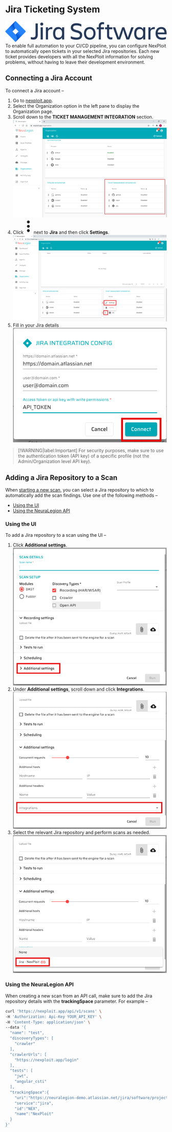 # Jira Ticketing System
![jira-logo](media/jira/jira-logo.png ':size=25%')
To enable full automation to your CI/CD pipeline, you can configure NexPloit to automatically open tickets in your selected Jira repositories. Each new ticket provides developers with all the NexPloit information for solving problems, without having to leave their development environment.

## Connecting a Jira Account
To connect a Jira account –
1. Go to [nexploit.app](https://nexploit.app).
2. Select the Organization option in the left pane to display the Organization page.
3. Scroll down to the **TICKET MANAGEMENT INTEGRATION** section.\
![ticketing-panel](media/jira/ticketing-panel.png ':size=45%')
4. Click ![dots-button](media/jira/dots-button.png ':size=1%') next to **Jira** and then click **Settings**.\
![jira-settings](media/jira/jira-settings.png ':size=45%')
5. Fill in your Jira details\
![jira-integration-details](media/jira/jira-integration-details.png ':size=45%')
> [!WARNING|label:Important]
For security purposes, make sure to use the authentication token (API key) of a specific profile (not the Admin/Organization level API key).

## Adding a Jira Repository to a Scan
When [starting a new scan](guide/np-web-ui/scanning/creating-new-scan.md), you can select a Jira repository to which to automatically add the scan findings. Use one of the following methods –
* [Using the UI](#using-the-ui)
* [Using the NeuraLegion API](#using-the-neuralegion-api)

### Using the UI
To add a Jira repository to a scan using the UI –
1. Click **Additional settings**.\
![additional-settings](media/jira/additional-settings.png ':size=45%')
2. Under **Additional settings**, scroll down and click **Integrations**.\
![additional-settings-2](media/jira/additional-settings-2.png ':size=45%')
3. Select the relevant Jira repository and perform scans as needed.\
![additional-settings-3](media/jira/additional-settings-3.png ':size=45%')

### Using the NeuraLegion API
When creating a new scan from an API call, make sure to add the Jira repository details with the **trackingSpace** parameter. For example –
```bash
curl 'https://nexploit.app/api/v1/scans' \
-H 'Authorization: Api-Key YOUR_API_KEY' \
-H 'Content-Type: application/json' \
--data '{
  "name": "test",
  "discoveryTypes": [
    "crawler"
  ],
  "crawlerUrls": [
    "https://nexploit.app/login"
  ],
  "tests": [
    "jwt",
    "angular_csti"
  ],
  "trackingSpace":{
    "uri":"https://neuralegion-demo.atlassian.net/jira/software/projects/NEX/boards/1",
    "service":"jira",
    "id":"NEX",
    "name":"NexPloit"
  }
}'
```